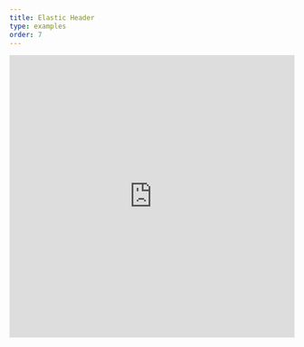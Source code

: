 ```yaml
---
title: Elastic Header
type: examples
order: 7
---
```


<iframe width="100%" height="500" src="https://jsfiddle.net/yyx990803/5hfsajjr/embedded/result,html,js,css" allowfullscreen="allowfullscreen" frameborder="0"></iframe>
